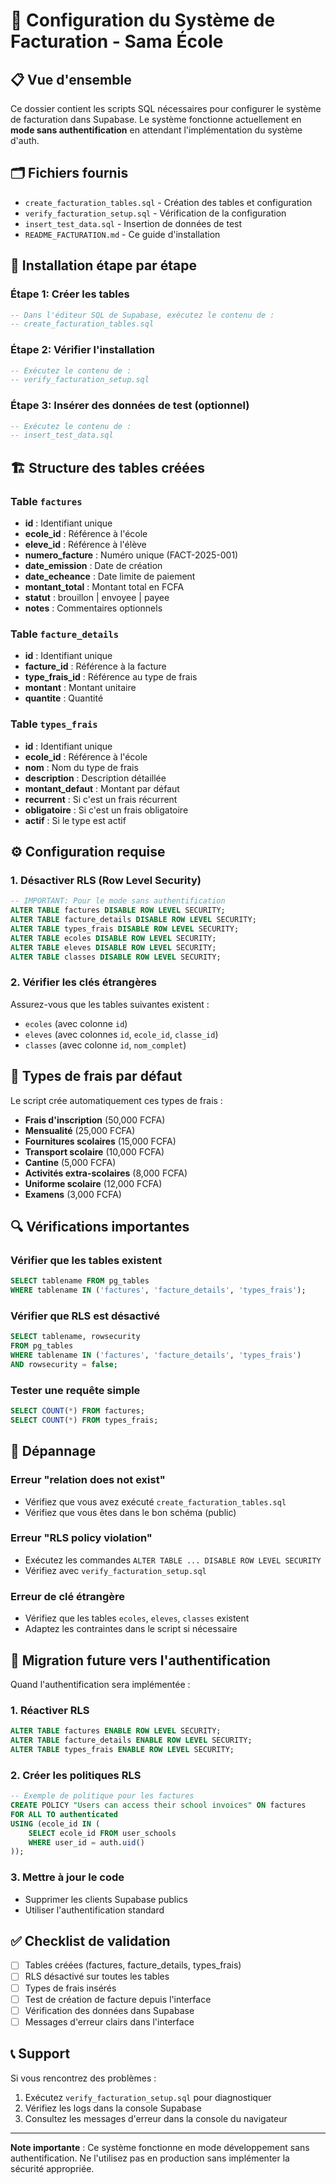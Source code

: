# 🧾 Configuration du Système de Facturation - Sama École

## 📋 Vue d'ensemble

Ce dossier contient les scripts SQL nécessaires pour configurer le système de facturation dans Supabase. Le système fonctionne actuellement en **mode sans authentification** en attendant l'implémentation du système d'auth.

## 🗂️ Fichiers fournis

- `create_facturation_tables.sql` - Création des tables et configuration
- `verify_facturation_setup.sql` - Vérification de la configuration
- `insert_test_data.sql` - Insertion de données de test
- `README_FACTURATION.md` - Ce guide d'installation

## 🚀 Installation étape par étape

### Étape 1: Créer les tables
```sql
-- Dans l'éditeur SQL de Supabase, exécutez le contenu de :
-- create_facturation_tables.sql
```

### Étape 2: Vérifier l'installation
```sql
-- Exécutez le contenu de :
-- verify_facturation_setup.sql
```

### Étape 3: Insérer des données de test (optionnel)
```sql
-- Exécutez le contenu de :
-- insert_test_data.sql
```

## 🏗️ Structure des tables créées

### Table `factures`
- **id** : Identifiant unique
- **ecole_id** : Référence à l'école
- **eleve_id** : Référence à l'élève
- **numero_facture** : Numéro unique (FACT-2025-001)
- **date_emission** : Date de création
- **date_echeance** : Date limite de paiement
- **montant_total** : Montant total en FCFA
- **statut** : brouillon | envoyee | payee
- **notes** : Commentaires optionnels

### Table `facture_details`
- **id** : Identifiant unique
- **facture_id** : Référence à la facture
- **type_frais_id** : Référence au type de frais
- **montant** : Montant unitaire
- **quantite** : Quantité

### Table `types_frais`
- **id** : Identifiant unique
- **ecole_id** : Référence à l'école
- **nom** : Nom du type de frais
- **description** : Description détaillée
- **montant_defaut** : Montant par défaut
- **recurrent** : Si c'est un frais récurrent
- **obligatoire** : Si c'est un frais obligatoire
- **actif** : Si le type est actif

## ⚙️ Configuration requise

### 1. Désactiver RLS (Row Level Security)
```sql
-- IMPORTANT: Pour le mode sans authentification
ALTER TABLE factures DISABLE ROW LEVEL SECURITY;
ALTER TABLE facture_details DISABLE ROW LEVEL SECURITY;
ALTER TABLE types_frais DISABLE ROW LEVEL SECURITY;
ALTER TABLE ecoles DISABLE ROW LEVEL SECURITY;
ALTER TABLE eleves DISABLE ROW LEVEL SECURITY;
ALTER TABLE classes DISABLE ROW LEVEL SECURITY;
```

### 2. Vérifier les clés étrangères
Assurez-vous que les tables suivantes existent :
- `ecoles` (avec colonne `id`)
- `eleves` (avec colonnes `id`, `ecole_id`, `classe_id`)
- `classes` (avec colonne `id`, `nom_complet`)

## 🧪 Types de frais par défaut

Le script crée automatiquement ces types de frais :
- **Frais d'inscription** (50,000 FCFA)
- **Mensualité** (25,000 FCFA)
- **Fournitures scolaires** (15,000 FCFA)
- **Transport scolaire** (10,000 FCFA)
- **Cantine** (5,000 FCFA)
- **Activités extra-scolaires** (8,000 FCFA)
- **Uniforme scolaire** (12,000 FCFA)
- **Examens** (3,000 FCFA)

## 🔍 Vérifications importantes

### Vérifier que les tables existent
```sql
SELECT tablename FROM pg_tables 
WHERE tablename IN ('factures', 'facture_details', 'types_frais');
```

### Vérifier que RLS est désactivé
```sql
SELECT tablename, rowsecurity 
FROM pg_tables 
WHERE tablename IN ('factures', 'facture_details', 'types_frais')
AND rowsecurity = false;
```

### Tester une requête simple
```sql
SELECT COUNT(*) FROM factures;
SELECT COUNT(*) FROM types_frais;
```

## 🚨 Dépannage

### Erreur "relation does not exist"
- Vérifiez que vous avez exécuté `create_facturation_tables.sql`
- Vérifiez que vous êtes dans le bon schéma (public)

### Erreur "RLS policy violation"
- Exécutez les commandes `ALTER TABLE ... DISABLE ROW LEVEL SECURITY`
- Vérifiez avec `verify_facturation_setup.sql`

### Erreur de clé étrangère
- Vérifiez que les tables `ecoles`, `eleves`, `classes` existent
- Adaptez les contraintes dans le script si nécessaire

## 🔄 Migration future vers l'authentification

Quand l'authentification sera implémentée :

### 1. Réactiver RLS
```sql
ALTER TABLE factures ENABLE ROW LEVEL SECURITY;
ALTER TABLE facture_details ENABLE ROW LEVEL SECURITY;
ALTER TABLE types_frais ENABLE ROW LEVEL SECURITY;
```

### 2. Créer les politiques RLS
```sql
-- Exemple de politique pour les factures
CREATE POLICY "Users can access their school invoices" ON factures
FOR ALL TO authenticated
USING (ecole_id IN (
    SELECT ecole_id FROM user_schools 
    WHERE user_id = auth.uid()
));
```

### 3. Mettre à jour le code
- Supprimer les clients Supabase publics
- Utiliser l'authentification standard

## ✅ Checklist de validation

- [ ] Tables créées (factures, facture_details, types_frais)
- [ ] RLS désactivé sur toutes les tables
- [ ] Types de frais insérés
- [ ] Test de création de facture depuis l'interface
- [ ] Vérification des données dans Supabase
- [ ] Messages d'erreur clairs dans l'interface

## 📞 Support

Si vous rencontrez des problèmes :
1. Exécutez `verify_facturation_setup.sql` pour diagnostiquer
2. Vérifiez les logs dans la console Supabase
3. Consultez les messages d'erreur dans la console du navigateur

---

**Note importante** : Ce système fonctionne en mode développement sans authentification. Ne l'utilisez pas en production sans implémenter la sécurité appropriée.






